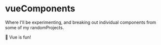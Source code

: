 # vueComponents

Where I'll be experimenting, and breaking out individual components from some of my randomProjects.

💚 Vue is fun!

